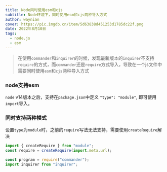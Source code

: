 ```yaml
---
title: Node同时使用esm和cjs
subtitle: Node环境下，同时使用esm和cjs两种导入方式
author: waynian
cover: https://pic.imgdb.cn/item/5d63838d451253d1785dc22f.png
date: 2022年8月10日
tags: 
  - node.js
  - esm
---
```



> 在使用`commander`和`inquirer`的时候，发现最新版本的`inquirer`不支持`require`的方式，而`commander`还是`require`方式导入，导致在一个js文件中需要同时使用`esm`和`cjs`两种导入方式

### node支持esm
`node` v14版本之后，支持在`package.json`中定义 `"type": "module"`, 即可使用`import`导入。

### 同时支持两种模式
设置`type`为`module`时，之前的`require`写法无法支持，需要使用`createRequire`解决

```js
import { createRequire } from "module";
const require = createRequire(import.meta.url);

const program = require("commander");
import inquirer from "inquirer";
```